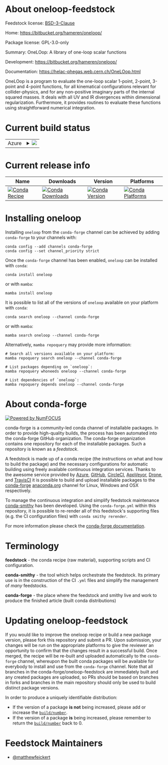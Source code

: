 About oneloop-feedstock
=======================

Feedstock license: [BSD-3-Clause](https://github.com/conda-forge/oneloop-feedstock/blob/main/LICENSE.txt)

Home: https://bitbucket.org/hameren/oneloop/

Package license: GPL-3.0-only

Summary: OneLOop: A library of one-loop scalar functions

Development: https://bitbucket.org/hameren/oneloop/

Documentation: https://helac-phegas.web.cern.ch/OneLOop.html

OneLOop is a program to evaluate the one-loop scalar 1-point, 2-point,
3-point and 4-point functions, for all kinematical configurations relevant
for collider-physics, and for any non-positive imaginary parts of the
internal squared masses. It deals with all UV and IR divergences within
dimensional regularization. Furthermore, it provides routines to evaluate
these functions using straightforward numerical integration.


Current build status
====================


<table>
    
  <tr>
    <td>Azure</td>
    <td>
      <details>
        <summary>
          <a href="https://dev.azure.com/conda-forge/feedstock-builds/_build/latest?definitionId=23960&branchName=main">
            <img src="https://dev.azure.com/conda-forge/feedstock-builds/_apis/build/status/oneloop-feedstock?branchName=main">
          </a>
        </summary>
        <table>
          <thead><tr><th>Variant</th><th>Status</th></tr></thead>
          <tbody><tr>
              <td>linux_64</td>
              <td>
                <a href="https://dev.azure.com/conda-forge/feedstock-builds/_build/latest?definitionId=23960&branchName=main">
                  <img src="https://dev.azure.com/conda-forge/feedstock-builds/_apis/build/status/oneloop-feedstock?branchName=main&jobName=linux&configuration=linux%20linux_64_" alt="variant">
                </a>
              </td>
            </tr><tr>
              <td>linux_aarch64</td>
              <td>
                <a href="https://dev.azure.com/conda-forge/feedstock-builds/_build/latest?definitionId=23960&branchName=main">
                  <img src="https://dev.azure.com/conda-forge/feedstock-builds/_apis/build/status/oneloop-feedstock?branchName=main&jobName=linux&configuration=linux%20linux_aarch64_" alt="variant">
                </a>
              </td>
            </tr><tr>
              <td>linux_ppc64le</td>
              <td>
                <a href="https://dev.azure.com/conda-forge/feedstock-builds/_build/latest?definitionId=23960&branchName=main">
                  <img src="https://dev.azure.com/conda-forge/feedstock-builds/_apis/build/status/oneloop-feedstock?branchName=main&jobName=linux&configuration=linux%20linux_ppc64le_" alt="variant">
                </a>
              </td>
            </tr><tr>
              <td>osx_64</td>
              <td>
                <a href="https://dev.azure.com/conda-forge/feedstock-builds/_build/latest?definitionId=23960&branchName=main">
                  <img src="https://dev.azure.com/conda-forge/feedstock-builds/_apis/build/status/oneloop-feedstock?branchName=main&jobName=osx&configuration=osx%20osx_64_" alt="variant">
                </a>
              </td>
            </tr><tr>
              <td>osx_arm64</td>
              <td>
                <a href="https://dev.azure.com/conda-forge/feedstock-builds/_build/latest?definitionId=23960&branchName=main">
                  <img src="https://dev.azure.com/conda-forge/feedstock-builds/_apis/build/status/oneloop-feedstock?branchName=main&jobName=osx&configuration=osx%20osx_arm64_" alt="variant">
                </a>
              </td>
            </tr>
          </tbody>
        </table>
      </details>
    </td>
  </tr>
</table>

Current release info
====================

| Name | Downloads | Version | Platforms |
| --- | --- | --- | --- |
| [![Conda Recipe](https://img.shields.io/badge/recipe-oneloop-green.svg)](https://anaconda.org/conda-forge/oneloop) | [![Conda Downloads](https://img.shields.io/conda/dn/conda-forge/oneloop.svg)](https://anaconda.org/conda-forge/oneloop) | [![Conda Version](https://img.shields.io/conda/vn/conda-forge/oneloop.svg)](https://anaconda.org/conda-forge/oneloop) | [![Conda Platforms](https://img.shields.io/conda/pn/conda-forge/oneloop.svg)](https://anaconda.org/conda-forge/oneloop) |

Installing oneloop
==================

Installing `oneloop` from the `conda-forge` channel can be achieved by adding `conda-forge` to your channels with:

```
conda config --add channels conda-forge
conda config --set channel_priority strict
```

Once the `conda-forge` channel has been enabled, `oneloop` can be installed with `conda`:

```
conda install oneloop
```

or with `mamba`:

```
mamba install oneloop
```

It is possible to list all of the versions of `oneloop` available on your platform with `conda`:

```
conda search oneloop --channel conda-forge
```

or with `mamba`:

```
mamba search oneloop --channel conda-forge
```

Alternatively, `mamba repoquery` may provide more information:

```
# Search all versions available on your platform:
mamba repoquery search oneloop --channel conda-forge

# List packages depending on `oneloop`:
mamba repoquery whoneeds oneloop --channel conda-forge

# List dependencies of `oneloop`:
mamba repoquery depends oneloop --channel conda-forge
```


About conda-forge
=================

[![Powered by
NumFOCUS](https://img.shields.io/badge/powered%20by-NumFOCUS-orange.svg?style=flat&colorA=E1523D&colorB=007D8A)](https://numfocus.org)

conda-forge is a community-led conda channel of installable packages.
In order to provide high-quality builds, the process has been automated into the
conda-forge GitHub organization. The conda-forge organization contains one repository
for each of the installable packages. Such a repository is known as a *feedstock*.

A feedstock is made up of a conda recipe (the instructions on what and how to build
the package) and the necessary configurations for automatic building using freely
available continuous integration services. Thanks to the awesome service provided by
[Azure](https://azure.microsoft.com/en-us/services/devops/), [GitHub](https://github.com/),
[CircleCI](https://circleci.com/), [AppVeyor](https://www.appveyor.com/),
[Drone](https://cloud.drone.io/welcome), and [TravisCI](https://travis-ci.com/)
it is possible to build and upload installable packages to the
[conda-forge](https://anaconda.org/conda-forge) [anaconda.org](https://anaconda.org/)
channel for Linux, Windows and OSX respectively.

To manage the continuous integration and simplify feedstock maintenance
[conda-smithy](https://github.com/conda-forge/conda-smithy) has been developed.
Using the ``conda-forge.yml`` within this repository, it is possible to re-render all of
this feedstock's supporting files (e.g. the CI configuration files) with ``conda smithy rerender``.

For more information please check the [conda-forge documentation](https://conda-forge.org/docs/).

Terminology
===========

**feedstock** - the conda recipe (raw material), supporting scripts and CI configuration.

**conda-smithy** - the tool which helps orchestrate the feedstock.
                   Its primary use is in the construction of the CI ``.yml`` files
                   and simplify the management of *many* feedstocks.

**conda-forge** - the place where the feedstock and smithy live and work to
                  produce the finished article (built conda distributions)


Updating oneloop-feedstock
==========================

If you would like to improve the oneloop recipe or build a new
package version, please fork this repository and submit a PR. Upon submission,
your changes will be run on the appropriate platforms to give the reviewer an
opportunity to confirm that the changes result in a successful build. Once
merged, the recipe will be re-built and uploaded automatically to the
`conda-forge` channel, whereupon the built conda packages will be available for
everybody to install and use from the `conda-forge` channel.
Note that all branches in the conda-forge/oneloop-feedstock are
immediately built and any created packages are uploaded, so PRs should be based
on branches in forks and branches in the main repository should only be used to
build distinct package versions.

In order to produce a uniquely identifiable distribution:
 * If the version of a package **is not** being increased, please add or increase
   the [``build/number``](https://docs.conda.io/projects/conda-build/en/latest/resources/define-metadata.html#build-number-and-string).
 * If the version of a package **is** being increased, please remember to return
   the [``build/number``](https://docs.conda.io/projects/conda-build/en/latest/resources/define-metadata.html#build-number-and-string)
   back to 0.

Feedstock Maintainers
=====================

* [@matthewfeickert](https://github.com/matthewfeickert/)


